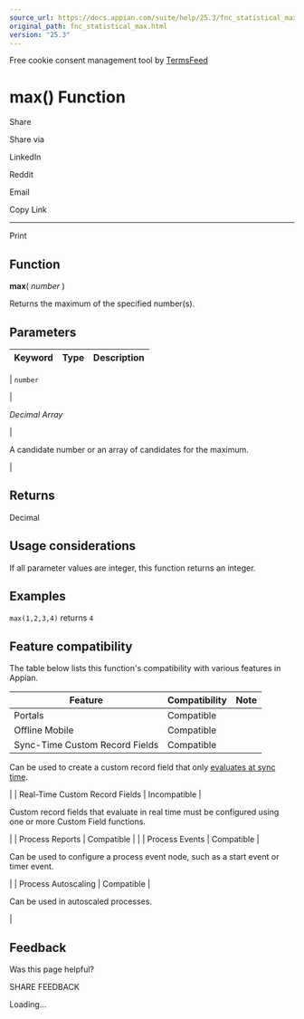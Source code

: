 ```yaml
---
source_url: https://docs.appian.com/suite/help/25.3/fnc_statistical_max.html
original_path: fnc_statistical_max.html
version: "25.3"
---
```


Free cookie consent management tool by [TermsFeed](https://www.termsfeed.com/)

# max() Function

Share

Share via

LinkedIn

Reddit

Email

Copy Link

* * *

Print

## Function

**max**( _number_ )

Returns the maximum of the specified number(s).

## Parameters

| Keyword | Type | Description |
| --- | --- | --- |
|
`number`

 |

_Decimal Array_

 |

A candidate number or an array of candidates for the maximum.

 |

## Returns

Decimal

## Usage considerations

If all parameter values are integer, this function returns an integer.

## Examples

`max(1,2,3,4)` returns `4`

## Feature compatibility

The table below lists this function's compatibility with various features in Appian.

| Feature | Compatibility | Note |
| --- | --- | --- |
| Portals | Compatible |  |
| Offline Mobile | Compatible |  |
| Sync-Time Custom Record Fields | Compatible |
Can be used to create a custom record field that only [evaluates at sync time](custom-record-fields.html#prodlink-sync-time-evaluations).

 |
| Real-Time Custom Record Fields | Incompatible |

Custom record fields that evaluate in real time must be configured using one or more Custom Field functions.

 |
| Process Reports | Compatible |  |
| Process Events | Compatible |

Can be used to configure a process event node, such as a start event or timer event.

 |
| Process Autoscaling | Compatible |

Can be used in autoscaled processes.

 |

## Feedback

Was this page helpful?

SHARE FEEDBACK

Loading...